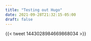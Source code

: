 ```yaml
---
title: "Testing out Hugo"
date: 2021-09-28T21:32:15-05:00
draft: false
---
```


{{< tweet 1443028984669868034 >}}
